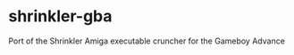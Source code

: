 <!--
SPDX-FileCopyrightText: 2021 Thomas Mathys
SPDX-License-Identifier: MIT
shrinkler-gba: Port of the Shrinkler Amiga executable cruncher for the GBA
-->

# shrinkler-gba
Port of the Shrinkler Amiga executable cruncher for the Gameboy Advance
